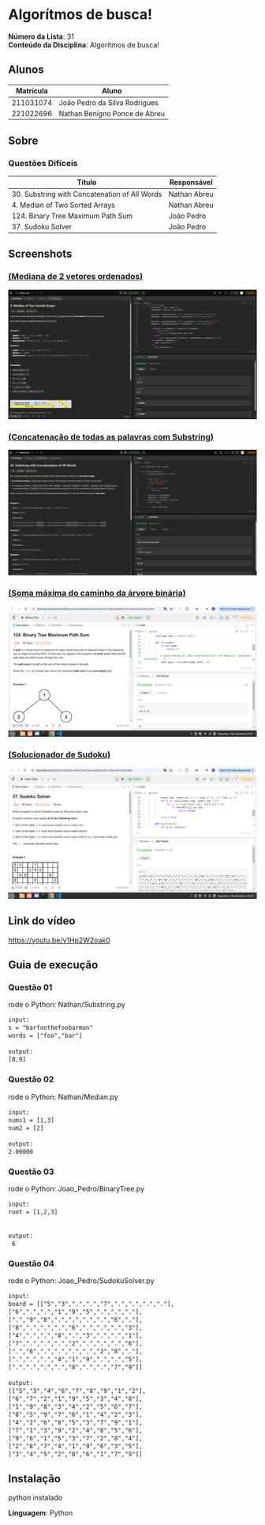 # Algorítmos de busca!

**Número da Lista**: 31<br>
**Conteúdo da Disciplina**: Algorítmos de busca!<br>

## Alunos
|Matrícula | Aluno |
| -- | -- |
| 211031074 | João Pedro da Silva Rodrigues |
| 221022696 | Nathan Benigno Ponce de Abreu |

## Sobre 

### Questões Difíceis
| Título | Responsável | 
| -- | -- | 
| 30. Substring with Concatenation of All Words | Nathan Abreu | 
| 4. Median of Two Sorted Arrays  | Nathan Abreu | 
| 124. Binary Tree Maximum Path Sum| João Pedro | 
| 37. Sudoku Solver | João Pedro | 


## Screenshots
### [(Mediana de 2 vetores ordenados)](https://leetcode.com/problems/median-of-two-sorted-arrays/)

![(Mediana das Medianas)](/Imagens/Median.png)

### [ (Concatenação de todas as palavras com Substring)](https://leetcode.com/problems/substring-with-concatenation-of-all-words/description/)

![ (Contagem de inversões)](/Imagens/Substring.png)



### [(Soma máxima do caminho da árvore binária)](https://leetcode.com/problems/binary-tree-maximum-path-sum/description/?envType=problem-list-v2&envId=binary-tree)

![(Soma máxima do caminho da árvore binária)](Imagens/BinaryTree.png)

### [(Solucionador de Sudoku)](https://leetcode.com/problems/sudoku-solver/description/?envType=problem-list-v2&envId=hash-table)

![(Solucionador de Sudoku)](Imagens/SudokuSolver.png) 


## Link do vídeo

https://youtu.be/v1Hp2W2oak0

## Guia de execução

### Questão 01

rode o Python: Nathan/Substring.py

```
input: 
s = "barfoothefoobarman"
words = ["foo","bar"]

output: 
[0,9]

```

### Questão 02

rode o Python: Nathan/Median.py

```
input: 
nums1 = [1,3]
num2 = [2]

output:
2.00000

```

### Questão 03

rode o Python: Joao_Pedro/BinaryTree.py

```
input: 
root = [1,2,3]


output:
 6

```

### Questão 04

rode o Python: Joao_Pedro/SudokuSolver.py

```
input: 
board = [["5","3",".",".","7",".",".",".","."],["6",".",".","1","9","5",".",".","."],[".","9","8",".",".",".",".","6","."],["8",".",".",".","6",".",".",".","3"],["4",".",".","8",".","3",".",".","1"],["7",".",".",".","2",".",".",".","6"],[".","6",".",".",".",".","2","8","."],[".",".",".","4","1","9",".",".","5"],[".",".",".",".","8",".",".","7","9"]]

output:
[["5","3","4","6","7","8","9","1","2"],["6","7","2","1","9","5","3","4","8"],["1","9","8","3","4","2","5","6","7"],["8","5","9","7","6","1","4","2","3"],["4","2","6","8","5","3","7","9","1"],["7","1","3","9","2","4","8","5","6"],["9","6","1","5","3","7","2","8","4"],["2","8","7","4","1","9","6","3","5"],["3","4","5","2","8","6","1","7","9"]]

```

## Instalação 
python instalado

**Linguagem**: Python <br>
